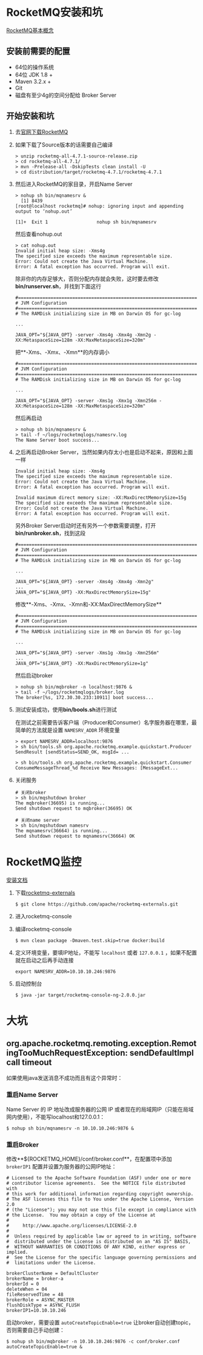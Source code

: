 # RocketMQ安装和坑

[RocketMQ基本概念]( https://github.com/apache/rocketmq/blob/master/docs/cn/concept.md )



## 安装前需要的配置

* 64位的操作系统
* 64位 JDK 1.8 +
* Maven 3.2.x +
* Git
* 磁盘有至少4g的空间分配给 Broker Server



## 开始安装和坑

1. 去[官网下载RocketMQ]( http://rocketmq.apache.org/dowloading/releases/ )

2. 如果下载了Source版本的话需要自己编译

   ```shell
   > unzip rocketmq-all-4.7.1-source-release.zip
   > cd rocketmq-all-4.7.1/
   > mvn -Prelease-all -DskipTests clean install -U
   > cd distribution/target/rocketmq-4.7.1/rocketmq-4.7.1
   ```

3. 然后进入RocketMQ的家目录，开启Name Server

   ```shell
   > nohup sh bin/mqnamesrv &
     [1] 8439
   [root@localhost rocketmq]# nohup: ignoring input and appending output to ‘nohup.out’
   
   [1]+  Exit 1                  nohup sh bin/mqnamesrv
   ```

   然后查看nohup.out

   ```shell
   > cat nohup.out 
   Invalid initial heap size: -Xms4g
   The specified size exceeds the maximum representable size.
   Error: Could not create the Java Virtual Machine.
   Error: A fatal exception has occurred. Program will exit.
   ```

   除非你的内存足够大，否则分配内存就会失败，这时要去修改**bin/runserver.sh**，并找到下面这行

   ```shell
   #===========================================================================================
   # JVM Configuration
   #===========================================================================================
   # The RAMDisk initializing size in MB on Darwin OS for gc-log
   
   ...
   
   JAVA_OPT="${JAVA_OPT} -server -Xms4g -Xmx4g -Xmn2g -XX:MetaspaceSize=128m -XX:MaxMetaspaceSize=320m"
   ```

   把**-Xms、-Xmx、-Xmn**的内存调小

   ```shell
   #===========================================================================================
   # JVM Configuration
   #===========================================================================================
   # The RAMDisk initializing size in MB on Darwin OS for gc-log
   
   ...
   
   JAVA_OPT="${JAVA_OPT} -server -Xms1g -Xmx1g -Xmn256m -XX:MetaspaceSize=128m -XX:MaxMetaspaceSize=320m"
   ```

   然后再启动

   ```
   > nohup sh bin/mqnamesrv &
   > tail -f ~/logs/rocketmqlogs/namesrv.log
   The Name Server boot success...
   ```

4. 之后再启动Broker Server，当然如果内存太小也是启动不起来，原因和上面一样

   ```
   Invalid initial heap size: -Xms4g
   The specified size exceeds the maximum representable size.
   Error: Could not create the Java Virtual Machine.
   Error: A fatal exception has occurred. Program will exit.
   
   Invalid maximum direct memory size: -XX:MaxDirectMemorySize=15g
   The specified size exceeds the maximum representable size.
   Error: Could not create the Java Virtual Machine.
   Error: A fatal exception has occurred. Program will exit.
   ```

   另外Broker Server启动时还有另外一个参数需要调整，打开**bin/runbroker.sh**，找到这段

   ```shell
   #===========================================================================================
   # JVM Configuration
   #===========================================================================================
   # The RAMDisk initializing size in MB on Darwin OS for gc-log
   
   ...
   
   JAVA_OPT="${JAVA_OPT} -server -Xms4g -Xmx4g -Xmn2g"
   ...
   JAVA_OPT="${JAVA_OPT} -XX:MaxDirectMemorySize=15g"
   ```

   修改**-Xms、-Xmx、-Xmn和-XX:MaxDirectMemorySize**

   ```shell
   #===========================================================================================
   # JVM Configuration
   #===========================================================================================
   # The RAMDisk initializing size in MB on Darwin OS for gc-log
   
   ...
   
   JAVA_OPT="${JAVA_OPT} -server -Xms1g -Xmx1g -Xmn256m"
   ...
   JAVA_OPT="${JAVA_OPT} -XX:MaxDirectMemorySize=1g"
   ```

   然后启动broker

   ```shell
   > nohup sh bin/mqbroker -n localhost:9876 &
   > tail -f ~/logs/rocketmqlogs/broker.log 
   The broker[%s, 172.30.30.233:10911] boot success...
   ```

5. 测试安装成功，使用**bin/bools.sh**进行测试

   在测试之前需要告诉客户端（Producer和Consumer）名字服务器在哪里，最简单的方法就是设置 `NAMESRV_ADDR` 环境变量

   ```shell
   > export NAMESRV_ADDR=localhost:9876
   > sh bin/tools.sh org.apache.rocketmq.example.quickstart.Producer
   SendResult [sendStatus=SEND_OK, msgId= ...
   
   > sh bin/tools.sh org.apache.rocketmq.example.quickstart.Consumer
   ConsumeMessageThread_%d Receive New Messages: [MessageExt...
   ```

6. 关闭服务

   ```shell
   # 关闭broker
   > sh bin/mqshutdown broker
   The mqbroker(36695) is running...
   Send shutdown request to mqbroker(36695) OK
   
   # 关闭name server
   > sh bin/mqshutdown namesrv
   The mqnamesrv(36664) is running...
   Send shutdown request to mqnamesrv(36664) OK
   ```




# RocketMQ监控

[安装文档]( https://github.com/apache/rocketmq-externals/tree/master/rocketmq-console )

1. 下载[rocketmq-externals]( https://github.com/apache/rocketmq-externals )

   ```shell
   $ git clone https://github.com/apache/rocketmq-externals.git
   ```

2. 进入rocketmq-console

3. 编译rocketmq-console

   ```shell
   $ mvn clean package -Dmaven.test.skip=true docker:build
   ```

4. 定义环境变量，要填IP地址，不能写 `localhost` 或者 `127.0.0.1` ，如果不配置就在启动之后再手动连接

   ```shell
   export NAMESRV_ADDR=10.10.10.246:9876
   ```
   
5. 启动控制台

   ```shell
   $ java -jar target/rocketmq-console-ng-2.0.0.jar
   ```



# 大坑



## org.apache.rocketmq.remoting.exception.RemotingTooMuchRequestException: sendDefaultImpl call timeout

如果使用java发送消息不成功而且有这个异常时：

### 重启Name Server

Name Server 的 IP 地址改成服务器的公网 IP 或者现在的局域网IP（只能在局域网内使用），不能写localhost和127.0.0.1：

```shell
$ nohup sh bin/mqnamesrv -n 10.10.10.246:9876 &
```



### 重启Broker

修改**${ROCKETMQ_HOME}/conf/broker.conf**，在配置项中添加 ` brokerIP1 ` 配置并设置为服务器的公网IP地址：

```
# Licensed to the Apache Software Foundation (ASF) under one or more
# contributor license agreements.  See the NOTICE file distributed with
# this work for additional information regarding copyright ownership.
# The ASF licenses this file to You under the Apache License, Version 2.0
# (the "License"); you may not use this file except in compliance with
# the License.  You may obtain a copy of the License at
#
#     http://www.apache.org/licenses/LICENSE-2.0
#
#  Unless required by applicable law or agreed to in writing, software
#  distributed under the License is distributed on an "AS IS" BASIS,
#  WITHOUT WARRANTIES OR CONDITIONS OF ANY KIND, either express or implied.
#  See the License for the specific language governing permissions and
#  limitations under the License.

brokerClusterName = DefaultCluster
brokerName = broker-a
brokerId = 0
deleteWhen = 04
fileReservedTime = 48
brokerRole = ASYNC_MASTER
flushDiskType = ASYNC_FLUSH
brokerIP1=10.10.10.246
```

启动broker，需要设置 `autoCreateTopicEnable=true` 让broker自动创建topic，否则需要自己手动创建：

```shell
$ nohup sh bin/mqbroker -n 10.10.10.246:9876 -c conf/broker.conf autoCreateTopicEnable=true &
```

